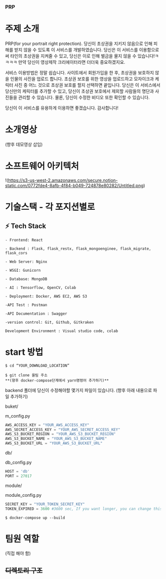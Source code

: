 ### PRP

# 주제 소개

PRP(for your portrait right protection). 당신이 초상권을 지키지 않음으로 인해 피해를 받지 않을 수 있도록 이 서비스를 개발하였습니다. 당신은 이 서비스를 이용함으로써 타인의 초상권을 지켜줄 수 있고, 당신은 이로 인해 벌금을 물지 않을 수 있습니다!ㅋㅋㅋㅋ 만약 당신이 영상제작 크리에이터라면 더더욱 중요하겠지요.

서비스 이용방법은 정말 쉽습니다. 사이트에서 회원가입을 한 후, 초상권을 보호하지 않을 인물의 사진을 업로드 합니다. 초상권 보호를 위한 영상을 업로드하고 모자이크과 케릭터 사진 중 어느 것으로 초상권 보호를 할지 선택하면 끝입니다. 당신은 이 서비스에서 당신만의 케릭터를 추가할 수 있고, 당신이 초상권 보호에서 제외할 사람들의 명단과 사진들을 관리할 수 있습니다. 물론, 당신이 수정한 비디오 또한 확인할 수 있습니다.

당신이 이 서비스를 유용하게 이용하면 좋겠습니다. 감사합니다!

# 소개영상

(향후 데모영상 삽입)

# 소프트웨어 아키텍처

!(https://s3-us-west-2.amazonaws.com/secure.notion-static.com/0772fde4-8afb-4f84-b049-724878e80282/Untitled.png)

# 기술스택 - 각 포지션별로

## **⚡ Tech Stack**

`- Frontend: React`

`- Backend : Flask, flask_restx, flask_mongoenginee, flask_migrate, flask_cors`

`- Web Server: Nginx`

`- WSGI: Gunicorn`

`- Database: MongoDB`

`- AI : Tensorflow, OpenCV, Colab`

`- Deployment: Docker, AWS EC2, AWS S3`

`-API Test : Postman`

`-API Documentation : Swagger`

`-version control: Git, Github, Gitkraken`

`Development Environment : Visual studio code, colab`


# start 방법

```
$ cd “YOUR_DOWNLOAD_LOCATION”

$ git clone 울팀 주소
**(향후 docker-compose단계에서 yarn명령어 추가하기)**
```

backend 폴더에 당신이 수정해야할 몇가지 파일이 있습니다. (향후 아래 내용으로 파일 추가하기)

buket/

m_config.py

```python
AWS_ACCESS_KEY = "YOUR_AWS_ACCESS_KEY"
AWS_SECRET_ACCESS_KEY = "YOUR_AWS_SECRET_ACCESS_KEY"
AWS_S3_BUCKET_REGION = "YOUR_AWS_S3_BUCKET_REGION"
AWS_S3_BUCKET_NAME = "YOUR_AWS_S3_BUCKET_NAME"
AWS_S3_BUCKET_URL = "YOUR_AWS_S3_BUCKET_URL"
```

db/

db_config.py

```python
HOST = 'db'
PORT = 27017
```

module/

module_config.py

```python
SECRET_KEY = "YOUR_TOKEN_SECRET_KEY"
TOKEN_EXPIRED = 3600 #3600 sec, If you want longer, you can change this time.
```

```
$ docker-compose up --build
```

# 팀원 역할

(직접 해야 함)

## ~~디렉토리 구조~~
